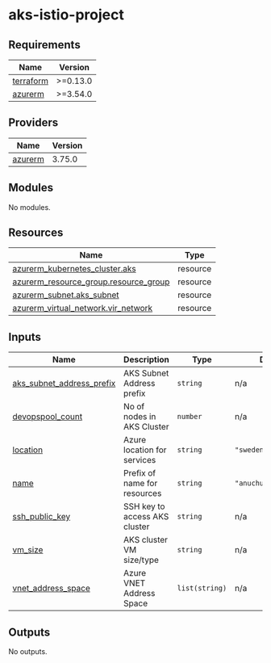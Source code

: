 # aks-istio-project
<!-- BEGINNING OF PRE-COMMIT-TERRAFORM DOCS HOOK -->
## Requirements

| Name | Version |
|------|---------|
| <a name="requirement_terraform"></a> [terraform](#requirement\_terraform) | >=0.13.0 |
| <a name="requirement_azurerm"></a> [azurerm](#requirement\_azurerm) | >=3.54.0 |

## Providers

| Name | Version |
|------|---------|
| <a name="provider_azurerm"></a> [azurerm](#provider\_azurerm) | 3.75.0 |

## Modules

No modules.

## Resources

| Name | Type |
|------|------|
| [azurerm_kubernetes_cluster.aks](https://registry.terraform.io/providers/hashicorp/azurerm/latest/docs/resources/kubernetes_cluster) | resource |
| [azurerm_resource_group.resource_group](https://registry.terraform.io/providers/hashicorp/azurerm/latest/docs/resources/resource_group) | resource |
| [azurerm_subnet.aks_subnet](https://registry.terraform.io/providers/hashicorp/azurerm/latest/docs/resources/subnet) | resource |
| [azurerm_virtual_network.vir_network](https://registry.terraform.io/providers/hashicorp/azurerm/latest/docs/resources/virtual_network) | resource |

## Inputs

| Name | Description | Type | Default | Required |
|------|-------------|------|---------|:--------:|
| <a name="input_aks_subnet_address_prefix"></a> [aks\_subnet\_address\_prefix](#input\_aks\_subnet\_address\_prefix) | AKS Subnet Address prefix | `string` | n/a | yes |
| <a name="input_devopspool_count"></a> [devopspool\_count](#input\_devopspool\_count) | No of nodes in AKS Cluster | `number` | n/a | yes |
| <a name="input_location"></a> [location](#input\_location) | Azure location for services | `string` | `"swedencentral"` | no |
| <a name="input_name"></a> [name](#input\_name) | Prefix of name for resources | `string` | `"anuchunduridevops"` | no |
| <a name="input_ssh_public_key"></a> [ssh\_public\_key](#input\_ssh\_public\_key) | SSH key to access AKS cluster | `string` | n/a | yes |
| <a name="input_vm_size"></a> [vm\_size](#input\_vm\_size) | AKS cluster VM size/type | `string` | n/a | yes |
| <a name="input_vnet_address_space"></a> [vnet\_address\_space](#input\_vnet\_address\_space) | Azure VNET Address Space | `list(string)` | n/a | yes |

## Outputs

No outputs.
<!-- END OF PRE-COMMIT-TERRAFORM DOCS HOOK -->
